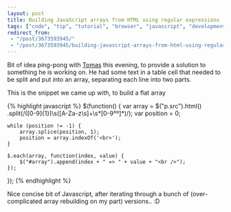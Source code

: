 ```yaml
---
layout: post
title: Building JavaScript arrays from HTML using regular expressions
tags: ["code", "tip", "tutorial", "browser", "javascript", "development"]
redirect_from:
 - "/post/3673593945/"
 - "/post/3673593945/building-javascript-arrays-from-html-using-regular/"
---
```


Bit of idea ping-pong with [Tomas](http://tmayr.com) this evening, to provide a solution to something he is working on. He had some text in a table cell that needed to be split and put into an array, separating each line into two parts.

<!-- more -->

This is the snippet we came up with, to build a flat array

{% highlight javascript %}
$(function() {
    var array = $("p.src").html()
        .split(/([0-9]{1})\s([A-Za-z\s]+\s*[0-9°º]*)/);
    var position = 0;

    while (position != -1) {
        array.splice(position, 1);
        position = array.indexOf('<br>');
    }

    $.each(array, function(index, value) {
        $("#array").append(index + " => " + value + "<br />");
    });
});
{% endhighlight %}

Nice concise bit of Javascript, after iterating through a bunch of (over-complicated array rebuilding on my part) versions.. :D
